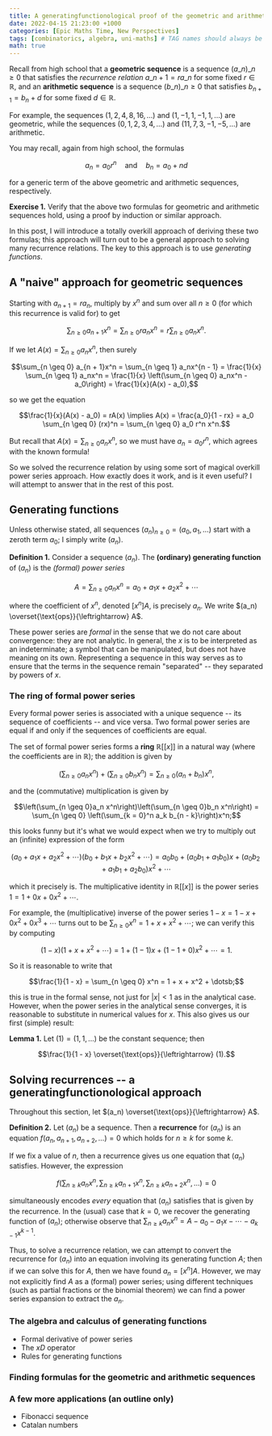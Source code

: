 ```yaml
---
title: A generatingfunctionological proof of the geometric and arithmetic sequence formulas
date: 2022-04-15 21:23:00 +1000
categories: [Epic Maths Time, New Perspectives]
tags: [combinatorics, algebra, uni-maths] # TAG names should always be lowercase
math: true
---
```


Recall from high school that a **geometric sequence** is a sequence $(a\_n)\_{n \geq 0}$ that satisfies the *recurrence relation* $a\_{n + 1} = r a\_n$ for some fixed $r \in \mathbb{R}$, and an **arithmetic sequence** is a sequence $(b\_n)\_{n \geq 0}$ that satisfies $b_{n + 1} = b_n + d$ for some fixed $d \in \mathbb{R}$.

For example, the sequences $(1,2,4,8,16,\dotsc)$ and $(1,-1,1,-1,1,\dotsc)$ are geometric, while the sequences $(0,1,2,3,4,\dotsc)$ and $(11,7,3,-1,-5,\dotsc)$ are arithmetic.

You may recall, again from high school, the formulas

$$a_n = a_0 r^n \quad \text{and} \quad b_n = a_0 + nd$$

for a generic term of the above geometric and arithmetic sequences, respectively.

**Exercise 1.** Verify that the above two formulas for geometric and arithmetic sequences hold, using a proof by induction or similar approach.

In this post, I will introduce a totally overkill approach of deriving these two formulas; this approach will turn out to be a general approach to solving many recurrence relations. The key to this approach is to use *generating functions*.

## A "naive" approach for geometric sequences

Starting with $a_{n + 1} = ra_n$, multiply by $x^n$ and sum over all $n \geq 0$ (for which this recurrence is valid for) to get

$$\sum_{n \geq 0} a_{n + 1}x^n = \sum_{n \geq 0} ra_n x^n = r \sum_{n \geq 0} a_n x^n.$$

If we let $A(x) = \sum_{n \geq 0} a_n x^n$, then surely

$$\sum_{n \geq 0} a_{n + 1}x^n = \sum_{n \geq 1} a_nx^{n - 1} = \frac{1}{x} \sum_{n \geq 1} a_nx^n = \frac{1}{x} \left(\sum_{n \geq 0} a_nx^n - a_0\right) = \frac{1}{x}(A(x) - a_0),$$

so we get the equation

$$\frac{1}{x}(A(x) - a_0) = rA(x) \implies A(x) = \frac{a_0}{1 - rx} = a_0 \sum_{n \geq 0} (rx)^n = \sum_{n \geq 0} a_0 r^n x^n.$$

But recall that $A(x) = \sum_{n \geq 0} a_n x^n$, so we must have $a_n = a_0 r^n$, which agrees with the known formula!

So we solved the recurrence relation by using some sort of magical overkill power series approach. How exactly does it work, and is it even useful? I will attempt to answer that in the rest of this post.

## Generating functions

Unless otherwise stated, all sequences $(a_n)_{n \geq 0} = (a_0,a_1,\dotsc)$ start with a zeroth term $a_0$; I simply write $(a_n)$.

**Definition 1.** Consider a sequence $(a_n)$. The **(ordinary) generating function** of $(a_n)$ is the *(formal) power series*

$$A = \sum_{n \geq 0}a_n x^n = a_0 + a_1x + a_2x^2 + \dotsb$$

where the coefficient of $x^n$, denoted $[x^n]A$, is precisely $a_n$. We write $(a_n) \overset{\text{ops}}{\leftrightarrow} A$.

These power series are *formal* in the sense that we do not care about convergence: they are not analytic. In general, the $x$ is to be interpreted as an indeterminate; a symbol that can be manipulated, but does not have meaning on its own. Representing a sequence in this way serves as to ensure that the terms in the sequence remain "separated" -- they separated by powers of $x$.

### The ring of formal power series

Every formal power series is associated with a unique sequence -- its sequence of coefficients -- and vice versa. Two formal power series are equal if and only if the sequences of coefficients are equal.

The set of formal power series forms a **ring** $\mathbb{R}[[x]]$ in a natural way (where the coefficients are in $\mathbb{R}$); the addition is given by

$$\left(\sum_{n \geq 0}a_n x^n\right) + \left(\sum_{n \geq 0}b_n x^n\right) = \sum_{n \geq 0} (a_n + b_n)x^n,$$

and the (commutative) multiplication is given by

$$\left(\sum_{n \geq 0}a_n x^n\right)\left(\sum_{n \geq 0}b_n x^n\right) = \sum_{n \geq 0} \left(\sum_{k = 0}^n a_k b_{n - k}\right)x^n;$$

this looks funny but it's what we would expect when we try to multiply out an (infinite) expression of the form

$$(a_0 + a_1x + a_2x^2 + \dotsb)(b_0 + b_1x + b_2x^2 + \dotsb) = a_0b_0 + (a_0b_1 + a_1b_0)x + (a_0b_2 + a_1b_1 + a_2b_0)x^2 + \dotsb$$

which it precisely is. The multiplicative identity in $\mathbb{R}[[x]]$ is the power series $1 = 1 + 0x + 0x^2 + \dotsb$.

For example, the (multiplicative) inverse of the power series $1 - x = 1 - x + 0x^2 + 0x^3 + \dotsb$ turns out to be $\sum_{n \geq 0}x^n = 1 + x + x^2 + \dotsb$; we can verify this by computing

$$(1 - x)(1 + x + x^2 + \dotsb) = 1 + (1 - 1)x + (1 - 1 + 0)x^2 + \dotsb = 1.$$

So it is reasonable to write that

$$\frac{1}{1 - x} = \sum_{n \geq 0} x^n = 1 + x + x^2 + \dotsb;$$

this is true in the formal sense, not just for
$|x| < 1$
as in the analytical case. However, when the power series in the analytical sense converges, it is reasonable to substitute in numerical values for $x$. This also gives us our first (simple) result:

**Lemma 1.** Let $(1) = (1,1,\dotsc)$ be the constant sequence; then

$$\frac{1}{1 - x} \overset{\text{ops}}{\leftrightarrow} (1).$$

## Solving recurrences -- a generatingfunctionological approach

Throughout this section, let $(a_n) \overset{\text{ops}}{\leftrightarrow} A$.

**Definition 2.** Let $(a_n)$ be a sequence. Then a **recurrence** for $(a_n)$ is an equation $f(a_n,a_{n + 1},a_{n + 2},\dotsc) = 0$ which holds for $n \geq k$ for some $k$.

If we fix a value of $n$, then a recurrence gives us one equation that $(a_n)$ satisfies. However, the expression

$$f\left(\sum_{n \geq k}a_n x^n,\sum_{n \geq k}a_{n + 1} x^n,\sum_{n \geq k}a_{n + 2} x^n,\dotsc\right) = 0$$

simultaneously encodes *every* equation that $(a_n)$ satisfies that is given by the recurrence. In the (usual) case that $k = 0$, we recover the generating function of $(a_n)$; otherwise observe that $\sum_{n \geq k}a_n x^n = A - a_0 - a_1x - \dotsb - a_{k - 1}x^{k - 1}$.

Thus, to solve a recurrence relation, we can attempt to convert the recurrence for $(a_n)$ into an equation involving its generating function $A$; then if we can solve this for $A$, then we have found $a_n = [x^n]A$. However, we may not explicitly find $A$ as a (formal) power series; using different techniques (such as partial fractions or the binomial theorem) we can find a power series expansion to extract the $a_n$.

### The algebra and calculus of generating functions

- Formal derivative of power series
- The $xD$ operator
- Rules for generating functions

### Finding formulas for the geometric and arithmetic sequences

### A few more applications (an outline only)

- Fibonacci sequence
- Catalan numbers
